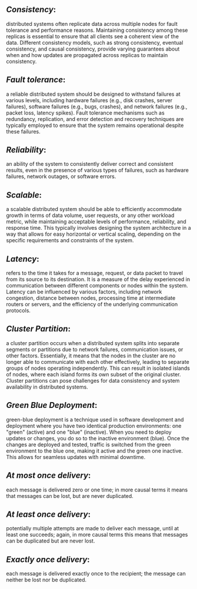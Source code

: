   *Consistency*:
-----
distributed systems often replicate data across multiple nodes for fault tolerance and performance reasons. Maintaining consistency among these replicas is essential to ensure that all clients see a coherent view of the data. Different consistency models, such as strong consistency, eventual consistency, and causal consistency, provide varying guarantees about when and how updates are propagated across replicas to maintain consistency.

  *Fault tolerance*:
-----
a reliable distributed system should be designed to withstand failures at various levels, including hardware failures (e.g., disk crashes, server failures), software failures (e.g., bugs, crashes), and network failures (e.g., packet loss, latency spikes). Fault tolerance mechanisms such as redundancy, replication, and error detection and recovery techniques are typically employed to ensure that the system remains operational despite these failures.

  *Reliability*:
-----
an ability of the system to consistently deliver correct and consistent results, even in the presence of various types of failures, such as hardware failures, network outages, or software errors.
  
  *Scalable*:
-----
a scalable distributed system should be able to efficiently accommodate growth in terms of data volume, user requests, or any other workload metric, while maintaining acceptable levels of performance, reliability, and response time. This typically involves designing the system architecture in a way that allows for easy horizontal or vertical scaling, depending on the specific requirements and constraints of the system.

  *Latency*:
-----
refers to the time it takes for a message, request, or data packet to travel from its source to its destination. It is a measure of the delay experienced in communication between different components or nodes within the system. Latency can be influenced by various factors, including network congestion, distance between nodes, processing time at intermediate routers or servers, and the efficiency of the underlying communication protocols.  

  *Cluster Partition*:
-----
a cluster partition occurs when a distributed system splits into separate segments or partitions due to network failures, communication issues, or other factors. Essentially, it means that the nodes in the cluster are no longer able to communicate with each other effectively, leading to separate groups of nodes operating independently. This can result in isolated islands of nodes, where each island forms its own subset of the original cluster. Cluster partitions can pose challenges for data consistency and system availability in distributed systems.

  *Green Blue Deployment*:
-----
green-blue deployment is a technique used in software development and deployment where you have two identical production environments: one "green" (active) and one "blue" (inactive). When you need to deploy updates or changes, you do so to the inactive environment (blue). Once the changes are deployed and tested, traffic is switched from the green environment to the blue one, making it active and the green one inactive. This allows for seamless updates with minimal downtime.  

  *At most once delivery*:
-----
each message is delivered zero or one time; in more causal terms it means that messages can be lost, but are never duplicated.

  *At least once delivery*:
-----
potentially multiple attempts are made to deliver each message, until at least one succeeds; again, in more causal terms this means that messages can be duplicated but are never lost.

  *Exactly once delivery*:
-----
each message is delivered exactly once to the recipient; the message can neither be lost nor be duplicated.
